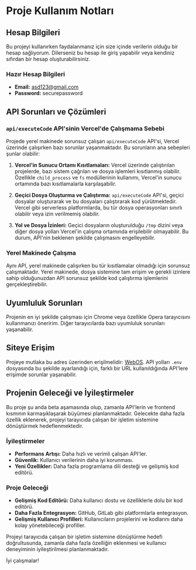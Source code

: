 # Proje Kullanım Notları

## Hesap Bilgileri
Bu projeyi kullanırken faydalanmanız için size içinde verilerin olduğu bir hesap sağlıyorum. Dilerseniz bu hesap ile giriş yapabilir veya kendiniz sıfırdan bir hesap oluşturabilirsiniz.

### Hazır Hesap Bilgileri
- **Email:** asd123@gmail.com
- **Password:** securepassword

## API Sorunları ve Çözümleri

### `api/executeCode` API'sinin Vercel'de Çalışmama Sebebi
Projede yerel makinede sorunsuz çalışan `api/executeCode` API'si, Vercel üzerinde çalışırken bazı sorunlar yaşanmaktadır. Bu sorunların ana sebepleri şunlar olabilir:

1. **Vercel'in Sunucu Ortamı Kısıtlamaları:**
   Vercel üzerinde çalıştırılan projelerde, bazı sistem çağrıları ve dosya işlemleri kısıtlanmış olabilir. Özellikle `child_process` ve `fs` modüllerinin kullanımı, Vercel'in sunucu ortamında bazı kısıtlamalarla karşılaşabilir.

2. **Geçici Dosya Oluşturma ve Çalıştırma:**
   `api/executeCode` API'si, geçici dosyalar oluşturarak ve bu dosyaları çalıştırarak kod yürütmektedir. Vercel gibi serverless platformlarda, bu tür dosya operasyonları sınırlı olabilir veya izin verilmemiş olabilir.

3. **Yol ve Dosya İzinleri:**
   Geçici dosyaların oluşturulduğu `/tmp` dizini veya diğer dosya yolları Vercel'in çalışma ortamında erişilebilir olmayabilir. Bu durum, API'nin beklenen şekilde çalışmasını engelleyebilir.

### Yerel Makinede Çalışma
Aynı API, yerel makinede çalışırken bu tür kısıtlamalar olmadığı için sorunsuz çalışmaktadır. Yerel makinede, dosya sistemine tam erişim ve gerekli izinlere sahip olduğunuzdan API sorunsuz şekilde kod çalıştırma işlemlerini gerçekleştirebilir.

## Uyumluluk Sorunları
Projenin en iyi şekilde çalışması için Chrome veya özellikle Opera tarayıcısını kullanmanızı öneririm. Diğer tarayıcılarda bazı uyumluluk sorunları yaşanabilir.

## Siteye Erişim
Projeye mutlaka bu adres üzerinden erişilmelidir: [WebOS](https://webos-git-main-yigitcan-ucars-projects.vercel.app). API yolları `.env` dosyasında bu şekilde ayarlandığı için, farklı bir URL kullanıldığında API'lere erişimde sorunlar yaşanabilir.

## Projenin Geleceği ve İyileştirmeler
Bu proje şu anda beta aşamasında olup, zamanla API'lerin ve frontend kısmının karmaşıklaşarak büyümesi planlanmaktadır. Gelecekte daha fazla özellik eklenerek, projeyi tarayıcıda çalışan bir işletim sistemine dönüştürmek hedeflenmektedir.

### İyileştirmeler
- **Performans Artışı:** Daha hızlı ve verimli çalışan API'ler.
- **Güvenlik:** Kullanıcı verilerinin daha iyi korunması.
- **Yeni Özellikler:** Daha fazla programlama dili desteği ve gelişmiş kod editörü.

### Proje Geleceği
- **Gelişmiş Kod Editörü:** Daha kullanıcı dostu ve özelliklerle dolu bir kod editörü.
- **Daha Fazla Entegrasyon:** GitHub, GitLab gibi platformlarla entegrasyon.
- **Gelişmiş Kullanıcı Profilleri:** Kullanıcıların projelerini ve kodlarını daha kolay yönetebileceği profiller.

Projeyi tarayıcıda çalışan bir işletim sistemine dönüştürme hedefi doğrultusunda, zamanla daha fazla özelliğin eklenmesi ve kullanıcı deneyiminin iyileştirilmesi planlanmaktadır.

İyi çalışmalar!
